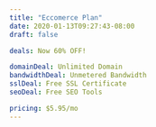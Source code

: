 ```yaml
---
title: "Eccomerce Plan"
date: 2020-01-13T09:27:43-08:00
draft: false

deals: Now 60% OFF!

domainDeal: Unlimited Domain
bandwidthDeal: Unmetered Bandwidth
sslDeal: Free SSL Certificate
seoDeal: Free SEO Tools

pricing: $5.95/mo
---
```


